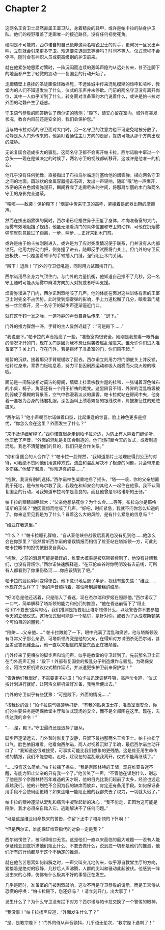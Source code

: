 # Chapter 2

<br>
这两名王宫卫士显然直属王室卫队，身着精良的轻甲，或许是帕卡拉的贴身护卫队。他们的视野覆盖了走廊唯一的接近路径，没有任何视觉死角。

硬闯是不可能的，西尔诺自知自己绝非这两名精锐卫士的对手，更何况一旦发出声响，立刻就会引来更多守卫。难道要先退回去等待吗？时间不等人，仪式流程不会停滞，随时会有神职人员或更高级别的护卫前来。

就在他紧张地思索对策时，一阵沉闷而连续的轰鸣声隐约从远处传来，甚至连脚下的地面都产生了轻微的震动——复国会的行动开始了。

走廊墙壁上悬挂的圣徒画像轻微摇晃，不远处城中传来混乱模糊的惊呼和喧哗，教堂内的人们不知道发生了什么，仪式的乐声并未停歇。门前的两名守卫没有离开岗位，其中一人似乎听到了什么，转身面对准备室的木门说着什么，或许是帕卡拉对外面的动静产生了疑惑。

守卫语气恭敬的回答确认了西尔诺的猜测：“殿下，请安心留在室内，城外有突发状况，教会内目前还是安全的，我们会保护您。”

当与帕卡拉对话的守卫面对大门时，另一名守卫的注意力也不可避免地被分散了。动静是从大门外传来的，他紧盯着通往主厅方向的走廊，提防可能从那个方向出现的威胁。

无论复国会造成多大的骚乱，这两名守卫都不会离开帕卡拉。西尔诺脑中窜过一个念头——现在是做决定的时候了，两名守卫的视线都转移开，这或许是他唯一的机会。

他几乎没有任何犹豫，直接掏出了布拉乌尔临走时塞给他的烟雾弹，掷向两名守卫之间的地面。圆球状的金属容器撞击石砖，发出一声轻响，随即“噗”地一声爆开，浓密的灰白色烟雾弥漫开，瞬间吞噬了走廊尽头的空间，将那扇华丽的木门和两名守卫的身影完全遮蔽。

“咳咳——敌袭！保护殿下！”烟雾中传来守卫的高呼，紧接着是武器出鞘的摩擦声。

然而在掷出烟雾弹的同时，西尔诺已经捂住鼻子压低了身体，冲向准备室的大门。烟雾有效地阻挡了视线，他虽无法看清门的具体位置和守卫的动作，可他在扔烟雾弹前就刻意数过了距离，一步、两步……正好来到木门前。

或许是由于帕卡拉刚刚进入，或许是为了应对突发情况便于联系，门并没有从内部锁死，他用力拧动门把，侧身撞了进去，随即反手试图将门关上。但门外的守卫反应极快，一只覆盖着臂甲的手臂插入门缝，强行阻止木门关闭。

“殿下！退后！”门外的守卫低吼道，同时用力试图挤开门。

西尔诺用尽全身力气顶住门，与门外的力量抗衡，他知道自己撑不了几秒，另一名守卫随时可能从烟雾中辨清方向加入对抗或者呼叫支援。

烟雾弥漫进了门内，西尔诺剧烈呛咳了几声，他的体能在面对这些训练有素的王室卫士时完全不占优势。此时受到烟雾弹的影响，手上力道松懈了几分，眼看着门缝被一丝丝撑开，另一名守卫的脚步声逐渐逼近门口。

就在这千钧一发之际，一道冷静的声音自身后传来：“退下。”

门外的推力骤然一滞，手臂的主人显然迟疑了：“可是殿下……”

“我说退下。”帕卡拉的声音抬高了一些，“准备室内很安全，刚刚是我想看一眼外面的情况才开的门，现在关门是因为我不想让偷袭者趁乱溜进来。谁允许你们进入准备室了？关上门，守在门外，若是损坏了准备室的门，你们赔不起。”

短暂的沉默，接着那只手臂缓缓收了回去。西尔诺立刻用力将门彻底关上并反锁，他转过身来，背靠门板喘息着，努力平复因剧烈运动和吸入烟雾而火烧火燎的喉咙。

面前是一间陈设相对简洁的房间，墙壁上挂着宗教主题的挂毯，一张铺着深色绒布的小桌，椅子，角落还有一个用于祈祷的跪凳。这里隔音不错，外界的混乱喧嚣被削弱成了模糊的背景音，空气中弥漫着淡淡的熏香。帕卡拉就站在房间中央，他身着一套极为合身的储君礼服，深色面料上绣着繁复的银线纹章，肩披象征性的短绒披风。

“西尔诺？”他小声朝西尔诺做着口型，比起重逢的惊喜，脸上神色更多是担忧，“你怎么会在这里？外面发生了什么？”

“来不及详细解释了。”西尔诺直起身走到帕卡拉旁边，为防止有人隔着门缝偷听，他压低了声音，“外面的混乱是复国会制造的，他们想打断今天的仪式，或者制造混乱。我也不清楚他们的目的，我们只是合作关系。”

“你和复国会的人合作了？”帕卡拉一脸愕然，“我知道那片土地理应得到公正的对待，可我绝不赞同他们用这种方式，流血和混乱解决不了根源的问题，只会带来更多伤痛。”他皱了皱眉，“你难道真的要……”

“抱歉，我没有别的选择。”西尔诺神色凝重地摇了摇头，“塔——咳，你的父亲想置我于死地，是布拉乌尔救了我，我现在和知安会的其他人一起住在他家。我不认同复国会的行动，可我知道布拉乌尔是善良的，而且他曾是耶格诺斯的王储。”

帕卡拉的眼睛越睁越大：“父亲他想杀死你？为什么会……等等，布拉乌尔是耶格诺斯的王储？”他因震惊而呛咳了几声，“好吧，时间紧急，我就不问你怎么知道的了。你来这里见我是为了什么？冒着这么大的风险，是有什么紧急的信息吗？”

“维亚在我这里。”

“什么？！”帕卡拉瞳孔骤缩，“自从亚伦峡谷战役后我再也没有见到他……他怎么会在你那里？”虽然曾听西尔诺的错误情报而相信了维亚站在塔斯顿一方，可此刻帕卡拉眼中的担忧依旧发自真心。

“抱歉，之前的消息可能是错误的，维亚大概率是被塔斯顿控制了，他没有背叛我们，也没有背叛你。”西尔诺快速解释道，“在亚伦峡谷时你明明没有去前线，可所有人都看到了你重伤坠河……你应该猜到了吧。”

帕卡拉的脸色瞬间变得惨白，他下意识地后退了半步，视线有些失焦：“维亚……他现在怎么样了？”他的声音颤抖着，害怕听到最糟糕的结局。

“好消息是他还活着，只是陷入了昏迷，现在杰尔瑞和罗姬在照顾他。”西尔诺叹了一口气，简单解释了塔斯顿的能力和他们的推测，“他在昏迷前留下了‘阻止他’和‘不要去’这两句话，我们推测是指要阻止塔斯顿做什么，以及警告你不要参加今天的立储仪式。这场仪式很可能是一个陷阱，是针对你，或者为了达成塔斯顿某个可怕目的的圈套。”

“陷阱……父亲他……” 帕卡拉踉跄了一下，眼中充满了混乱和痛苦。他与塔斯顿没有寻常父子那么亲密，可塔斯顿终究是他的父亲，在得知对方试图杀死西尔诺，甚至差点害死维亚后，他一直以来相信的某些东西正在被颠覆。

门外传来了更嘈杂的脚步声和询问声，似乎是教堂的守卫赶到了。先前那名卫士正在门外高声汇报：“殿下！外部有复国会的叛乱分子制造爆炸与骚乱，为确保安全，阿洛文枢机建议仪式稍作延迟，并派遣更多护卫前来保护您！”

“告诉他们我很好，不需要更多护卫！”帕卡拉迅速调整呼吸，高声命令道，“仪式按计划进行就好，让阿洛文枢机做好准备，我稍后便出去。”

门外的守卫似乎有些犹豫：“可是殿下，外面的情况……”

“按我说的做！”帕卡拉语气强硬地打断，“有我的贴身卫士在，准备室很安全，你们的主要任务是确保教堂主厅和仪式现场的安全，而不是全部围在这里。现在，去传达我的命令！”

“……是，殿下。”守卫最终还是选择了服从。

脚步声逐渐远去，门外暂时恢复了安静，只留下最初那两名王宫卫士。帕卡拉松了口气，脸色依旧难看，他看向西尔诺，两人对视着沉默了半晌，最后西尔诺主动开口了：“我知道这很难接受，可事实可能比我们想象的更残酷，这是维亚用生命传递的情报，我们不能忽略。走吧，趁现在的混乱跟我离开，仪式不能再继续了。”

“……没有这么简单。”帕卡拉摇了摇头，“我是奈图林特的王储，现在维亚昏迷不醒，有能力阻止父亲的只有我一个了。”他苦笑了一声，“不管他在谋划什么，别忘了他是那个奈图林特百年难遇的天才啊，他的目光比我们超前了太多，经验也远远超越我们。他的计划绝不会因为我的缺席而放弃，肯定还有备用手段。如何保证备用手段不会使局面更糟？如果连唯一能阻止他的我都失去了权力，一切就太迟了。”

帕卡拉的眼神逐渐从混乱和痛苦中凝聚起新的决心：“我不能走，正因为这可能是陷阱，我才必须亲自踏入它，逃跑解决不了任何问题。”

“可是这是维亚用命换来的警告，你留下正中了塔斯顿的下怀啊！”

“但是西尔诺，谁能保证维亚指代的对象一定是我？”

西尔诺愣住了，被问得哑口无言。这是他们一直以来面临的最大难题——没有人能保证维亚到底祈求他们阻止什么、不要去做什么，说到底一切都是他们的推测，他们所有的行动都基于这个不确定的推测。

就在他苦苦思索如何辩解之时，一声尖叫突兀地传来，似乎源自教堂主厅的方向，紧接着是绝对的寂静，几秒后人声沸腾，人群的尖叫和骚动此起彼伏。他感到一阵没由来的心悸，仿佛有什么极其不好的事情正在发生。

几乎是同时，准备室的门被剧烈敲响，这次不再是守卫恭敬的请示，而是王宫侍从恐慌的呼唤：“帕卡拉殿下，您还好吗？！请立刻开门，出大事了！”

发生什么了？为什么守卫没有拦下对方？西尔诺与帕卡拉交换了一个警惕的眼神。

“我没事！”帕卡拉扬声应道，“外面发生什么了？”

“是、是教宗陛下！”门外的侍从声音颤抖，几乎语无伦次，“教宗陛下遇刺了！”
